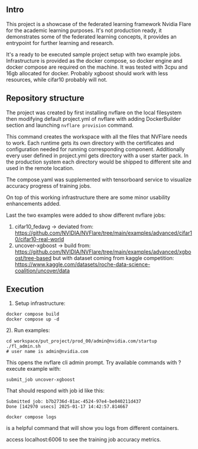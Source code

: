 ## Intro

This project is a showcase of the federated learning framework Nvidia Flare for the academic learning purposes. It's not production ready, it demonstrates some of the federated learning concepts, it provides an entrypoint for further learning and research. 

It's a ready to be executed sample project setup with two example jobs. 
Infrastructure is provided as the docker compose, so docker engine and docker compose are required on the machine. It was tested with 3cpu and 16gb allocated for docker. Probably xgboost should work with less resources, while cifar10 probably will not. 

## Repository structure

The project was created by first installing nvflare on the local filesystem then modifying default project.yml of nvflare with adding DockerBuilder section and launching `nvflare provision` command. 

This command creates the workspace with all the files that NVFlare needs to work. Each runtime gets its own directory with the certificates and configuration needed for running corresponding component. Additionally every user defined in project.yml gets directory with a user starter pack. 
In the production system each directory would be shipped to different site and used in the remote location. 

The compose.yaml was supplemented with tensorboard service to visualize accuracy progress of training jobs.

On top of this working infrastructure there are some minor usability enhancements added.

Last the two examples were added to show different nvflare jobs:
1) cifar10_fedavg -> deviated from: https://github.com/NVIDIA/NVFlare/tree/main/examples/advanced/cifar10/cifar10-real-world
2) uncover-xgboost -> build from: https://github.com/NVIDIA/NVFlare/tree/main/examples/advanced/xgboost/tree-based but with dataset coming from kaggle competition: https://www.kaggle.com/datasets/roche-data-science-coalition/uncover/data


## Execution 

1) Setup infrastructure:

```
docker compose build
docker compose up -d 
```

2). Run examples:

```
cd workspace/put_project/prod_00/admin@nvidia.com/startup  
./fl_admin.sh
# user name is admin@nvidia.com
```

This opens the nvflare cli admin prompt. Try available commands with ? 
execute example with: 

```
submit_job uncover-xgboost
```

That should respond with job id like this:
```
Submitted job: b7b2736d-81ac-4524-97e4-be040211d437
Done [142970 usecs] 2025-01-17 14:42:57.814667
```

```
docker compose logs
```
is a helpful command that will show you logs from different containers. 


access localhost:6006 to see the training job accuracy metrics. 

